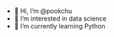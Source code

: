 - 👋 Hi, I’m @pookchu
- 👀 I’m interested in data science
- 🌱 I’m currently learning Python

<!---
pookchu/pookchu is a ✨ special ✨ repository because its `README.md` (this file) appears on your GitHub profile.
You can click the Preview link to take a look at your changes.
--->
